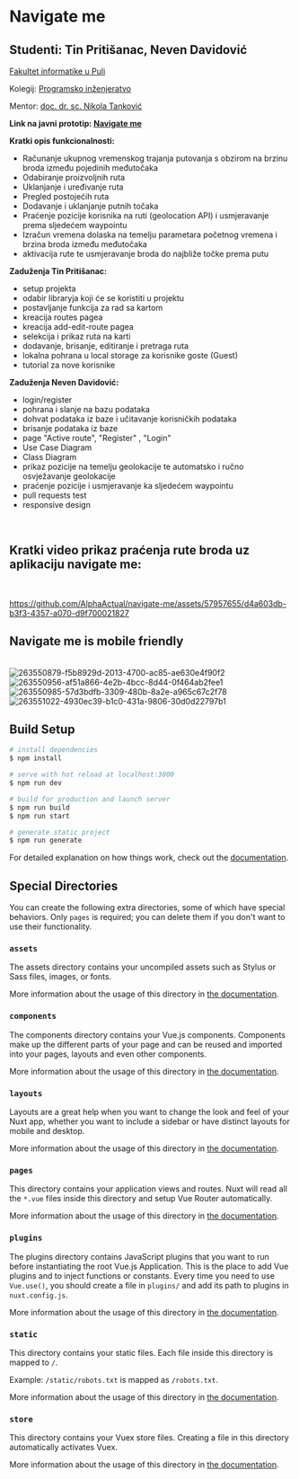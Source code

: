 # Navigate me
## Studenti: Tin Pritišanac, Neven Davidović
  [Fakultet informatike u Puli](https://fipu.unipu.hr/) <br>
  
  Kolegij: [ Programsko inženjeratvo](ntankovic.unipu.hr/pi) <br>
  
  Mentor: [ doc. dr. sc. Nikola Tanković](ntankovic.unipu.hr) <br>
  
<b>Link na javni prototip: [ Navigate me](https://navigate-me.netlify.app/) </b>

<b>Kratki opis funkcionalnosti:</b>
- Računanje ukupnog vremenskog trajanja putovanja s obzirom na brzinu broda između pojedinih međutočaka 
- Odabiranje proizvoljnih ruta 
- Uklanjanje i uređivanje ruta
- Pregled postojećih ruta
- Dodavanje i uklanjanje putnih točaka
- Praćenje pozicije korisnika na ruti (geolocation API) i usmjeravanje prema sljedećem waypointu
- Izračun vremena dolaska na temelju parametara početnog vremena i brzina broda između međutočaka
- aktivacija rute te usmjeravanje broda do najbliže točke prema putu


<b> Zaduženja Tin Pritišanac: </b>
- setup projekta
- odabir libraryja koji će se koristiti u projektu
- postavljanje funkcija za rad sa kartom
- kreacija routes pagea
- kreacija add-edit-route pagea
- selekcija i prikaz ruta na karti
- dodavanje, brisanje, editiranje i pretraga ruta
- lokalna pohrana u local storage za korisnike goste (Guest)
- tutorial za nove korisnike




<b>Zaduženja Neven Davidović: </b>
- login/register
- pohrana i slanje na bazu podataka
- dohvat podataka iz baze i učitavanje korisničkih podataka
- brisanje podataka iz baze
- page "Active route", "Register" , "Login" 
- Use Case Diagram
- Class Diagram
- prikaz pozicije na temelju geolokacije te automatsko i ručno osvježavanje geolokacije
- praćenje pozicije i usmjeravanje ka sljedećem waypointu 
- pull requests test
- responsive design
</br>
<h2>Kratki video prikaz praćenja rute broda uz aplikaciju navigate me:</h2></br>

https://github.com/AlphaActual/navigate-me/assets/57957655/d4a603db-b3f3-4357-a070-d9f700021827
</br><h2>Navigate me is mobile friendly</h2></br>
![263550879-f5b8929d-2013-4700-ac85-ae630e4f90f2](https://github.com/AlphaActual/navigate-me/assets/57957655/3f0f6331-59a8-4352-80aa-efac112fffc6)
![263550956-af51a866-4e2b-4bcc-8d44-0f464ab2fee1](https://github.com/AlphaActual/navigate-me/assets/57957655/b86f1a1c-2e32-4e39-bc6a-cf25e1027312)
![263550985-57d3bdfb-3309-480b-8a2e-a965c67c2f78](https://github.com/AlphaActual/navigate-me/assets/57957655/d7a4cfb5-2fc6-4fac-9108-072fc23811b1)
![263551022-4930ec39-b1c0-431a-9806-30d0d22797b1](https://github.com/AlphaActual/navigate-me/assets/57957655/17c08cdd-0083-487a-b76c-92e53f5b3979)



## Build Setup

```bash
# install dependencies
$ npm install

# serve with hot reload at localhost:3000
$ npm run dev

# build for production and launch server
$ npm run build
$ npm run start

# generate static project
$ npm run generate
```

For detailed explanation on how things work, check out the [documentation](https://nuxtjs.org).

## Special Directories

You can create the following extra directories, some of which have special behaviors. Only `pages` is required; you can delete them if you don't want to use their functionality.

### `assets`

The assets directory contains your uncompiled assets such as Stylus or Sass files, images, or fonts.

More information about the usage of this directory in [the documentation](https://nuxtjs.org/docs/2.x/directory-structure/assets).

### `components`

The components directory contains your Vue.js components. Components make up the different parts of your page and can be reused and imported into your pages, layouts and even other components.

More information about the usage of this directory in [the documentation](https://nuxtjs.org/docs/2.x/directory-structure/components).

### `layouts`

Layouts are a great help when you want to change the look and feel of your Nuxt app, whether you want to include a sidebar or have distinct layouts for mobile and desktop.

More information about the usage of this directory in [the documentation](https://nuxtjs.org/docs/2.x/directory-structure/layouts).


### `pages`

This directory contains your application views and routes. Nuxt will read all the `*.vue` files inside this directory and setup Vue Router automatically.

More information about the usage of this directory in [the documentation](https://nuxtjs.org/docs/2.x/get-started/routing).

### `plugins`

The plugins directory contains JavaScript plugins that you want to run before instantiating the root Vue.js Application. This is the place to add Vue plugins and to inject functions or constants. Every time you need to use `Vue.use()`, you should create a file in `plugins/` and add its path to plugins in `nuxt.config.js`.

More information about the usage of this directory in [the documentation](https://nuxtjs.org/docs/2.x/directory-structure/plugins).

### `static`

This directory contains your static files. Each file inside this directory is mapped to `/`.

Example: `/static/robots.txt` is mapped as `/robots.txt`.

More information about the usage of this directory in [the documentation](https://nuxtjs.org/docs/2.x/directory-structure/static).

### `store`

This directory contains your Vuex store files. Creating a file in this directory automatically activates Vuex.

More information about the usage of this directory in [the documentation](https://nuxtjs.org/docs/2.x/directory-structure/store).
